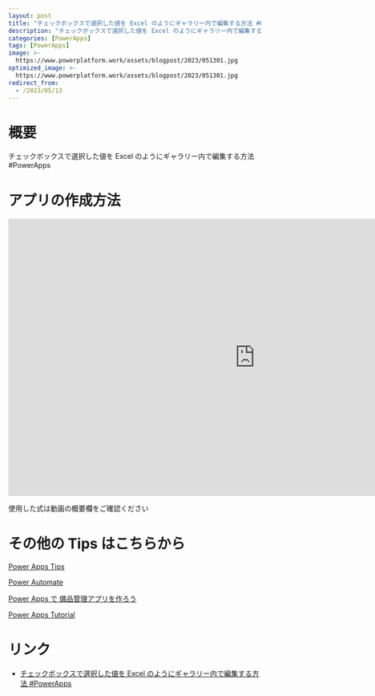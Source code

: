 ```yaml
---
layout: post
title: "チェックボックスで選択した値を Excel のようにギャラリー内で編集する方法 #PowerApps"
description: "チェックボックスで選択した値を Excel のようにギャラリー内で編集する方法 #PowerAppsを動画で分かりやすく解説"
categories: [PowerApps]
tags: [PowerApps]
image: >-
  https://www.powerplatform.work/assets/blogpost/2023/051301.jpg
optimized_image: >-
  https://www.powerplatform.work/assets/blogpost/2023/051301.jpg
redirect_from:
  - /2023/05/13
---
```



#  概要

チェックボックスで選択した値を Excel のようにギャラリー内で編集する方法 #PowerApps


# アプリの作成方法

<iframe width="983" height="553" src="https://www.youtube.com/embed/NBxTGUmS22w" title="YouTube video player" frameborder="0" allow="accelerometer; autoplay; clipboard-write; encrypted-media; gyroscope; picture-in-picture" allowfullscreen></iframe>


使用した式は動画の概要欄をご確認ください


# その他の Tips はこちらから

[Power Apps Tips](https://www.youtube.com/watch?v=VrAQf3JQ7yM&list=PLVhFi1fb3DqakSLVMn22DDcySXh9jtzi- )


[Power Automate](https://www.youtube.com/watch?v=-YnJYT0ASEM&list=PLVhFi1fb3Dqbzic6GieqnLFgD3aTj-eHA)


[Power Apps で 備品管理アプリを作ろう](https://www.youtube.com/playlist?list=PLVhFi1fb3DqZM3HKb8Hea6XEL96990Fyn)


[Power Apps Tutorial](https://www.youtube.com/playlist?list=PLVhFi1fb3DqalxpL974VvAJvV4iWoSbe_)


# リンク


- [チェックボックスで選択した値を Excel のようにギャラリー内で編集する方法 #PowerApps](https://www.youtube.com/watch?v=NBxTGUmS22w)

